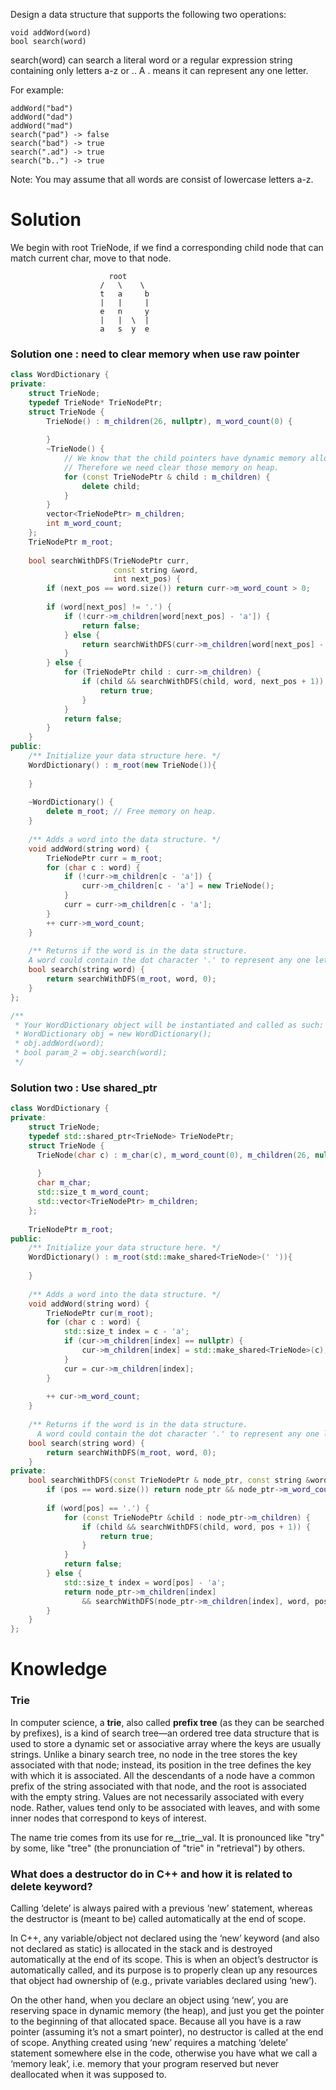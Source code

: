 Design a data structure that supports the following two operations:

```
void addWord(word)
bool search(word)
```

search(word) can search a literal word or a regular expression string containing only letters a-z or .. A . means it can represent any one letter.

For example:

```
addWord("bad")
addWord("dad")
addWord("mad")
search("pad") -> false
search("bad") -> true
search(".ad") -> true
search("b..") -> true
```
Note:
You may assume that all words are consist of lowercase letters a-z.

# Solution

We begin with root TrieNode, if we find a corresponding child node that can match current char, move to that node.



```
                      root
                    /   \    \
                    t   a     b
                    |   |     |
                    e   n     y
                    |   |  \  |
                    a   s  y  e
```


### Solution one : need to clear memory when use raw pointer

```cpp
class WordDictionary {
private:
    struct TrieNode;
    typedef TrieNode* TrieNodePtr;
    struct TrieNode {
        TrieNode() : m_children(26, nullptr), m_word_count(0) {
            
        }
        ~TrieNode() {
            // We know that the child pointers have dynamic memory allocated.
            // Therefore we need clear those memory on heap.
            for (const TrieNodePtr & child : m_children) {
                delete child;
            }
        }
        vector<TrieNodePtr> m_children;
        int m_word_count;
    };
    TrieNodePtr m_root;
    
    bool searchWithDFS(TrieNodePtr curr, 
                       const string &word,
                       int next_pos) {
        if (next_pos == word.size()) return curr->m_word_count > 0;
      
        if (word[next_pos] != '.') {
            if (!curr->m_children[word[next_pos] - 'a']) {
                return false;
            } else {
                return searchWithDFS(curr->m_children[word[next_pos] - 'a'], word, next_pos + 1);
            }
        } else {
            for (TrieNodePtr child : curr->m_children) {
                if (child && searchWithDFS(child, word, next_pos + 1)) {
                    return true;
                }
            }
            return false;
        }
    }
public:
    /** Initialize your data structure here. */
    WordDictionary() : m_root(new TrieNode()){
        
    }
    
    ~WordDictionary() {
        delete m_root; // Free memory on heap.
    }
    
    /** Adds a word into the data structure. */
    void addWord(string word) {
        TrieNodePtr curr = m_root;
        for (char c : word) {
            if (!curr->m_children[c - 'a']) {
                curr->m_children[c - 'a'] = new TrieNode();
            }
            curr = curr->m_children[c - 'a'];
        }
        ++ curr->m_word_count;
    }
    
    /** Returns if the word is in the data structure. 
    A word could contain the dot character '.' to represent any one letter. */
    bool search(string word) {
        return searchWithDFS(m_root, word, 0);
    }
};

/**
 * Your WordDictionary object will be instantiated and called as such:
 * WordDictionary obj = new WordDictionary();
 * obj.addWord(word);
 * bool param_2 = obj.search(word);
 */
```

### Solution two : Use shared_ptr
```cpp
class WordDictionary {
private:
    struct TrieNode;
    typedef std::shared_ptr<TrieNode> TrieNodePtr;
    struct TrieNode {
      TrieNode(char c) : m_char(c), m_word_count(0), m_children(26, nullptr) {
          
      }
      char m_char;
      std::size_t m_word_count;
      std::vector<TrieNodePtr> m_children;
    };
    
    TrieNodePtr m_root;
public:
    /** Initialize your data structure here. */
    WordDictionary() : m_root(std::make_shared<TrieNode>(' ')){
        
    }
    
    /** Adds a word into the data structure. */
    void addWord(string word) {
        TrieNodePtr cur(m_root);
        for (char c : word) {
            std::size_t index = c - 'a';
            if (cur->m_children[index] == nullptr) {
                cur->m_children[index] = std::make_shared<TrieNode>(c);
            }
            cur = cur->m_children[index];
        }
        
        ++ cur->m_word_count;
    }
    
    /** Returns if the word is in the data structure. 
      A word could contain the dot character '.' to represent any one letter. */
    bool search(string word) {
        return searchWithDFS(m_root, word, 0);
    }
private:
    bool searchWithDFS(const TrieNodePtr & node_ptr, const string &word, std::size_t pos) {
        if (pos == word.size()) return node_ptr && node_ptr->m_word_count > 0;
        
        if (word[pos] == '.') {
            for (const TrieNodePtr &child : node_ptr->m_children) {
                if (child && searchWithDFS(child, word, pos + 1)) {
                    return true;
                }
            }
            return false;
        } else {
            std::size_t index = word[pos] - 'a';
            return node_ptr->m_children[index] 
                && searchWithDFS(node_ptr->m_children[index], word, pos + 1);
        }
    }
};
```

# Knowledge

### Trie

In computer science, a __trie__, also called __prefix tree__ (as they can be searched by prefixes), is a kind of search tree—an ordered tree data structure that is used to store a dynamic set or associative array where the keys are usually strings. Unlike a binary search tree, no node in the tree stores the key associated with that node; instead, its position in the tree defines the key with which it is associated. All the descendants of a node have a common prefix of the string associated with that node, and the root is associated with the empty string. Values are not necessarily associated with every node. Rather, values tend only to be associated with leaves, and with some inner nodes that correspond to keys of interest. 

The name trie comes from its use for re__trie__val. It is pronounced like "try" by some, like "tree" (the pronunciation of "trie" in "retrieval") by others. 

### What does a destructor do in C++ and how it is related to delete keyword?

Calling ‘delete’ is always paired with a previous ‘new’ statement, whereas the destructor is (meant to be) called automatically at the end of scope.

In C++, any variable/object not declared using the ‘new’ keyword (and also not declared as static) is allocated in the stack and is destroyed automatically at the end of its scope. This is when an object’s destructor is automatically called, and its purpose is to properly clean up any resources that object had ownership of (e.g., private variables declared using ‘new’).

On the other hand, when you declare an object using ‘new’, you are reserving space in dynamic memory (the heap), and just you get the pointer to the beginning of that allocated space. Because all you have is a raw pointer (assuming it’s not a smart pointer), no destructor is called at the end of scope. Anything created using ‘new’ requires a matching ‘delete’ statement somewhere else in the code, otherwise you have what we call a ‘memory leak’, i.e. memory that your program reserved but never deallocated when it was supposed to.
